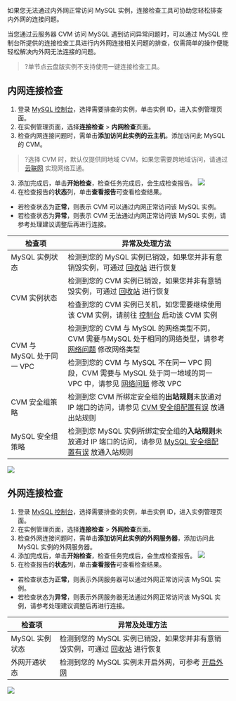 如果您无法通过内外网正常访问 MySQL 实例，连接检查工具可协助您轻松排查内外网的连接问题。

当您通过云服务器 CVM 访问 MySQL 遇到访问异常问题时，可以通过 MySQL 控制台所提供的连接检查工具进行内外网连接相关问题的排查，仅需简单的操作便能轻松解决内外网无法连接的问题。
>?单节点云盘版实例不支持使用一键连接检查工具。

## 内网连接检查
1. 登录 [MySQL 控制台](https://console.cloud.tencent.com/cdb)，选择需要排查的实例，单击实例 ID，进入实例管理页面。
2. 在实例管理页面，选择**连接检查** > **内网检查**页面。
2. 检查内网连接问题时，需单击**添加访问此实例的云主机**，添加访问此 MySQL 的 CVM。
>?选择 CVM 时，默认仅提供同地域 CVM，如果您需要跨地域访问，请通过 [云联网](https://cloud.tencent.com/document/product/877) 实现网络互通。
>
3. 添加完成后，单击**开始检查**，检查任务完成后，会生成检查报告。
![](https://main.qcloudimg.com/raw/9acaa252f55b94c09c5e40d3b8ccdc83.png)
4. 在检查报告的**状态**列，单击**查看报告**可查看检查结果。
 - 若检查状态为**正常**，则表示 CVM 可以通过内网正常访问该 MySQL 实例。
 - 若检查状态为**异常**，则表示 CVM 无法通过内网正常访问该 MySQL 实例，请参考处理建议调整后再进行连接。
<table>
<thead><tr><th>检查项</th><th>异常及处理方法</th></tr></thead>
<tbody><tr>
<td>MySQL 实例状态</td>
<td>检测到您的 MySQL 实例已销毁，如果您并非有意销毁实例，可通过 <a href="https://console.cloud.tencent.com/mysql/recycle">回收站</a> 进行恢复</td></tr>
<tr>
<td rowspan=2>CVM 实例状态</td>
<td>检测到您的 CVM 实例已销毁，如果您并非有意销毁实例，可通过 <a href="https://console.cloud.tencent.com/cvm/recycler/cvm">回收站</a> 进行恢复</td></tr>
<tr>
<td>检查到您的 CVM 实例已关机，如您需要继续使用该 CVM 实例，请前往 <a href="https://console.cloud.tencent.com/cvm/instance">控制台</a> 启动该 CVM 实例</td></tr>
<tr>
<td rowspan=2>CVM 与 MySQL 处于同一 VPC</td>
<td>检测到您的 CVM 与 MySQL 的网络类型不同，CVM 需要与MySQL 处于相同的网络类型，请参考 <a href="https://cloud.tencent.com/document/product/236/44754#wlwt">网络问题</a> 修改网络类型</td></tr>
<tr>
<td>检测到您的 CVM 与 MySQL 不在同一 VPC 网段，CVM 需要与 MySQL 处于同一地域的同一 VPC 中，请参见 <a href="https://cloud.tencent.com/document/product/236/44754#wlwt">网络问题</a> 修改 VPC</td></tr>
<tr>
<td>CVM 安全组策略</td>
<td>检测到您 CVM 所绑定安全组的<strong>出站规则</strong>未放通对 IP 端口的访问，请参见 <a href="https://cloud.tencent.com/document/product/236/44754#caqzpzyw">CVM 安全组配置有误</a> 放通出站规则</td></tr>
<tr>
<td>MySQL 安全组策略</td>
<td>检测到您 MySQL 实例所绑定安全组的<strong>入站规则</strong>未放通对 IP 端口的访问，请参见 <a href="https://cloud.tencent.com/document/product/236/44754#maqzpzyw">MySQL 安全组配置有误</a> 放通入站规则</td></tr>
</tbody></table>
<img src="https://main.qcloudimg.com/raw/ae30ffd0f9df350e1360ed3f870ff441.png">

## 外网连接检查
1. 登录 [MySQL 控制台](https://console.cloud.tencent.com/cdb)，选择需要排查的实例，单击实例 ID，进入实例管理页面。
2. 在实例管理页面，选择**连接检查** > **外网检查**页面。
2. 检查外网连接问题时，需单击**添加访问此实例的外网服务器**，添加访问此 MySQL 实例的外网服务器。
3. 添加完成后，单击**开始检查**，检查任务完成后，会生成检查报告。
![](https://main.qcloudimg.com/raw/1eeb1d51277095a27de9afc7ba4176eb.png)
4. 在检查报告的**状态**列，单击**查看报告**可查看检查结果。
 - 若检查状态为**正常**，则表示外网服务器可以通过外网正常访问该 MySQL 实例。
 - 若检查状态为**异常**，则表示外网服务器无法通过外网正常访问该 MySQL 实例，请参考处理建议调整后再进行连接。
<table>
<thead><tr><th>检查项</th><th>异常及处理方法</th></tr></thead>
<tbody><tr>
<td>MySQL 实例状态</td><td>检测到您的 MySQL 实例已销毁，如果您并非有意销毁实例，可通过 <a href="https://console.cloud.tencent.com/mysql/recycle">回收站</a> 进行恢复</td></tr>
<tr>
<td>外网开通状态</td>
<td>检测到您的 MySQL 实例未开启外网，可参考 <a href="https://cloud.tencent.com/document/product/236/3130#waiwang">开启外网</a></td></tr>
</tbody></table>
<img src="https://main.qcloudimg.com/raw/502f00b7c8913baf52c9548a525c9772.png">
